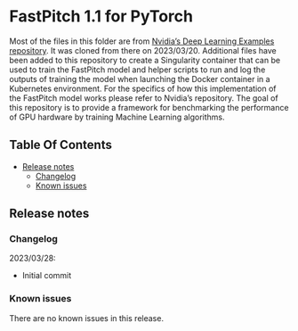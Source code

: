 # FastPitch 1.1 for PyTorch

Most of the files in this folder are from [Nvidia’s Deep Learning Examples repository](https://github.com/NVIDIA/DeepLearningExamples/tree/master/PyTorch/SpeechSynthesis/FastPitch). It was cloned from there on 2023/03/20. Additional files have been added to this repository to create a Singularity container that can be used to train the FastPitch model and helper scripts to run and log the outputs of training the model when launching the Docker container in a Kubernetes environment. For the specifics of how this implementation of the FastPitch model works please refer to Nvidia’s repository. The goal of this repository is to provide a framework for benchmarking the performance of GPU hardware by training Machine Learning algorithms.

## Table Of Contents
- [Release notes](#release-notes)
    * [Changelog](#changelog)
    * [Known issues](#known-issues)

## Release notes

### Changelog
2023/03/28:
- Initial commit

### Known issues

There are no known issues in this release.
